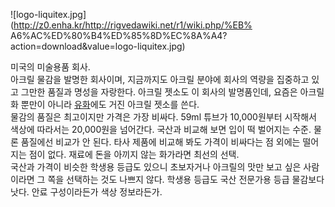 ![logo-liquitex.jpg](http://z0.enha.kr/http://rigvedawiki.net/r1/wiki.php/%EB%
A6%AC%ED%80%B4%ED%85%8D%EC%8A%A4?action=download&value=logo-liquitex.jpg)

  
미국의 미술용품 회사.  
아크릴 물감을 발명한 회사이며, 지금까지도 아크릴 분야에 회사의 역량을 집중하고 있고 그만한 품질과 명성을 자랑한다. 아크릴 젯소도 이
회사의 발명품인데, 요즘은 아크릴화 뿐만이 아니라 [유화](%EC%9C%A0%ED%99%94.md)에도 거진 아크릴 젯소를 쓴다.  
물감의 품질은 최고이지만 가격은 가장 비싸다. 59ml 튜브가 10,000원부터 시작해서 색상에 따라서는 20,000원을 넘어간다. 국산과
비교해 보면 입이 떡 벌어지는 수준. 물론 품질에선 비교가 안 된다. 타사 제품에 비교해 봐도 가격이 비싸다는 점 외에는 떨어지는 점이
없다. 재료에 돈을 아끼지 않는 화가라면 최선의 선택.  
국산과 가격이 비슷한 학생용 등급도 있으니 초보자거나 아크릴의 맛만 보고 싶은 사람이라면 그 쪽을 선택하는 것도 나쁘지 않다. 학생용 등급도
국산 전문가용 등급 물감보다 낫다. 안료 구성이라든가 색상 정보라든가.

